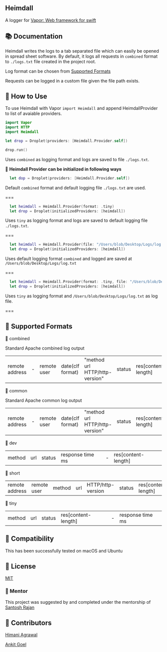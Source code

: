 Heimdall
---
A logger for [Vapor: Web framework for swift](http://github.com/vapor/vapor)


## :books: Documentation

Heimdall writes the logs to a tab separated file which can easily be opened in spread sheet software. By default, it logs all requests in ```combined``` format to ```./logs.txt``` file created in the project root.

Log format can be chosen from [Supported Formats](https://github.com/himani93/heimdall/blob/master/README.md#ledger-supported-formats)

Requests can be logged in a custom file given the file path exists.

## :notebook: How to Use

To use Heimdall with Vapor ```import Heimdall``` and append
HeimdallProvider to list of avaiable providers.

```swift
import Vapor
import HTTP
import Heimdall

let drop = Droplet(providers: [Heimdall.Provider.self])

drop.run()
```

Uses `combined` as logging format and logs are saved to file `./logs.txt`.


:triangular_flag_on_post: **Heimdall Provider can be initialized in following ways**

```swift
  let dop = Droplet(providers: [Heimdall.Provider.self])
```
Default `combined` format and default logging file `./logs.txt` are used.

===

```swift
  let heimdall = Heimdall.Provider(format: .tiny)
  let drop = Droplet(initializedProviders: [heimdall])
```

Uses `tiny` as logging format and logs are saved to default logging file `./logs.txt`.

===

```swift
  let heimdall = Heimdall.Provider(file: "/Users/blob/Desktop/Logs/log.txt")
  let drop = Droplet(initializedProviders: [heimdall])
```

Uses default logging format `combined` and logged are saved at `/Users/blob/Desktop/Logs/log.txt`

===

```swift
  let heimdall = Heimdall.Provider(format: .tiny, file: "/Users/blob/Desktop/Logs/log.txt")
  let drop = Droplet(initializedProviders: [heimdall])
```

Uses `tiny` as logging format and `/Users/blob/Desktop/Logs/log.txt` as log file.

===

## :ledger: Supported Formats

  :small_blue_diamond: combined

  Standard Apache combined log output

| | | | | | | | | |
|---|---|---|---|---|---|---|---|---|
|remote address|-|remote user|date(clf format)|"method url HTTP/http-version"|status|res[content-length]|"referrer"|"user-agent"|

  :small_blue_diamond: common

  Standard Apache common log output

| | | | | | | |
|---|---|---|---|---|---|---|
|remote address|-|remote user|date(clf format)|"method url HTTP/http-version"|status|res[content-length]|

  :small_blue_diamond: dev

| | | | | | |
|---|---|---|---|---|---|
|method|url|status|response time ms|-|res[content-length]|


  :small_blue_diamond: short

| | | | | | | | | |
|---|---|---|---|---|---|---|---|---|
|remote address|remote user|method|url|HTTP/http-version|status|res[content-length]|-|response time ms|


  :small_blue_diamond: tiny

| | | | | | |
|---|---|---|---|---|---|
|method|url|status|res[content-length]|-|response time ms|

## 🔧 Compatibility

  This has been successfully tested on macOS and Ubuntu

## :pencil: License

  [MIT](http://github.com/himani93/heimdall/blob/master/LICENSE.txt)

### :bust_in_silhouette: Mentor

  This project was suggested by and completed under the mentorship of [Santosh Rajan](https://github.com/santoshrajan)

## :busts_in_silhouette: Contributors

  [Himani Agrawal](https://github.com/himani93)

  [Ankit Goel](https://github.com/ankit1ank)
